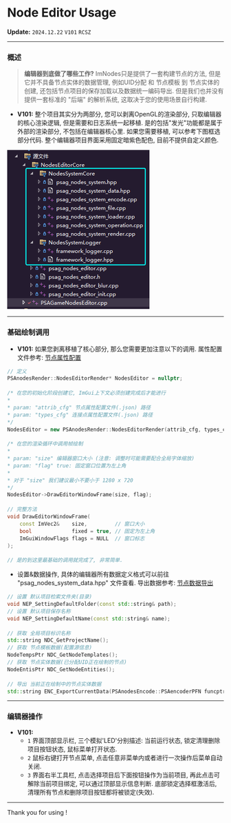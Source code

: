 # Node Editor Usage

__Update:__ `2024.12.22` `V101` `RCSZ`

---

### 概述
> __编辑器到底做了哪些工作?__ ImNodes只是提供了一套构建节点的方法, 但是它并不具备节点实体的数据管理, 例如UID分配 和 节点模板 到 节点实体的创建, 还包括节点项目的保存加载以及数据统一编码导出. 但是我们也并没有提供一套标准的 "后端" 的解析系统, 这取决于您的使用场景自行构建. 

- __V101:__ 整个项目其实分为两部分, 您可以剥离OpenGL的渲染部分, 只取编辑器的核心渲染逻辑, 但是需要和日志系统一起移植. 是的包括"发光"功能都是属于外部的渲染部分, 不包括在编辑器核心里. 如果您需要移植, 可以参考下图框选部分代码. 整个编辑器项目界面采用固定暗紫色配色, 目前不提供自定义颜色. 

<img src="usage_image_1.png"/>

---
### 基础绘制调用
- __V101:__ 如果您剥离移植了核心部分, 那么您需要更加注意以下的调用. 属性配置文件参考: [节点属性配置](node_editor_config.md)

```cpp
// 定义
PSAnodesRender::NodesEditorRender* NodesEditor = nullptr;

/* 在您的初始化阶段创建它, ImGui上下文必须创建完成后才能进行
*
* param: "attrib_cfg" 节点属性配置文件(.json) 路径
* param: "types_cfg" 连接点属性配置文件(.json) 路径
*/
NodesEditor = new PSAnodesRender::NodesEditorRender(attrib_cfg, types_cfg);

/* 在您的渲染循环中调用帧绘制
*
* param: "size" 编辑器窗口大小 (注意: 调整时可能需要配合全局字体缩放)
* param: "flag" true: 固定窗口位置为左上角
*
* 对于 "size" 我们建议最小不要小于 1280 x 720
*/
NodesEditor->DrawEditorWindowFrame(size, flag);

// 完整方法
void DrawEditorWindowFrame(
	const ImVec2&    size,         // 窗口大小
	bool             fixed = true, // 固定为左上角
	ImGuiWindowFlags flags = NULL  // 窗口标志
);

// 是的到这里最基础的调用就完成了, 非常简单.
```

- 设置&数据操作, 具体的编辑器所有数据定义格式可以前往 "psag_nodes_system_data.hpp" 文件查看. 导出数据参考: [节点数据导出](node_editor_export.md)
```cpp
// 设置 默认项目检索文件夹(目录)
void NEP_SettingDefaultFolder(const std::string& path);
// 设置 默认项目保存名称
void NEP_SettingDefaultName(const std::string& name);

// 获取 全局项目标识名称
std::string NDC_GetProjectName();
// 获取 节点模板数据(配置源信息)
NodeTempsPtr NDC_GetNodeTemplates();
// 获取 节点实体数据(已分配UID正在绘制的节点)
NodeEntisPtr NDC_GetNodeEntities();

// 导出 当前正在绘制中的节点实体数据
std::string ENC_ExportCurrentData(PSAnodesEncode::PSAencoderPFN funcptr);
```

---

### 编辑器操作

- __V101:__ 
  * `1` 界面顶部显示栏, 三个模拟'LED'分别描述: 当前运行状态, 锁定清理删除项目按钮状态, 鼠标菜单打开状态. 
  * `2` 鼠标右键打开节点菜单, 点击任意非菜单内或者进行一次操作后菜单自动关闭. 
  * `3` 界面右半工具栏, 点击选择项目后下面按钮操作为当前项目, 再此点击可解除当前项目绑定, 可以通过顶部显示信息判断. 底部锁定选择框激活后, 清理所有节点和删除项目按钮都将被锁定(失效). 
  
---

Thank you for using !
